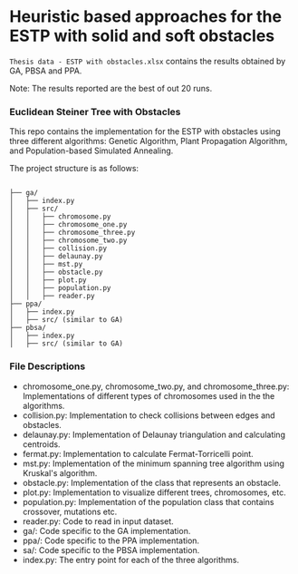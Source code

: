 # Heuristic based approaches for the ESTP with solid and soft obstacles

`Thesis data - ESTP with obstacles.xlsx` contains the results obtained by GA, PBSA and PPA. 

Note: The results reported are the best of out 20 runs.


### Euclidean Steiner Tree with Obstacles
This repo contains the implementation for the ESTP with obstacles using three different algorithms: Genetic Algorithm, Plant Propagation Algorithm, and Population-based Simulated Annealing.

The project structure is as follows:

```

├── ga/
│   ├── index.py
│   ├── src/
│   │   ├── chromosome.py
│   │   ├── chromosome_one.py
│   │   ├── chromosome_three.py
│   │   ├── chromosome_two.py
│   │   ├── collision.py
│   │   ├── delaunay.py
│   │   ├── mst.py
│   │   ├── obstacle.py
│   │   ├── plot.py
│   │   ├── population.py
│   │   ├── reader.py
├── ppa/
│   ├── index.py
│   ├── src/ (similar to GA)
├── pbsa/
│   ├── index.py
│   ├── src/ (similar to GA)

```
### File Descriptions

* chromosome_one.py, chromosome_two.py, and chromosome_three.py: Implementations of different types of chromosomes used in the the algorithms.
* collision.py: Implementation to check collisions between edges and obstacles.
* delaunay.py: Implementation of Delaunay triangulation and calculating centroids.
* fermat.py: Implementation to calculate Fermat-Torricelli point.
* mst.py: Implementation of the minimum spanning tree algorithm using Kruskal's algorithm.
* obstacle.py: Implementation of the class that represents an obstacle.
* plot.py: Implementation to visualize different trees, chromosomes, etc.
* population.py: Implementation of the population class that contains crossover, mutations etc.
* reader.py: Code to read in input dataset.
* ga/: Code specific to the GA implementation.
* ppa/: Code specific to the PPA implementation.
* sa/: Code specific to the PBSA implementation.
* index.py: The entry point for each of the three algorithms.


